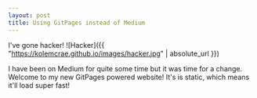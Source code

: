 ```yaml
---
layout: post
title: Using GitPages instead of Medium
---
```


I've gone hacker!
![Hacker]({{ "https://kolemcrae.github.io/images/hacker.jpg" | absolute_url }})

I have been on Medium for quite some time but it was time for a change. Welcome to my new GitPages powered website! It's is static, which means it'll load super fast! 


